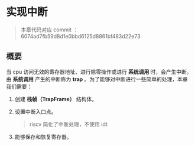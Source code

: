 # 实现中断

> 本章代码对应 commit ：6074ad7fb59d8d1e0bbd6125d8861bf483d22e73

## 概要

当 cpu 访问无效的寄存器地址、进行除零操作或进行 **系统调用** 时，会产生中断。由 **系统调用** 产生的中断称为 **trap** 。为了能够对中断进行一些简单的处理，本章我们需要：

1. 创建 **栈帧（TrapFrame）** 结构体。
2. 设置中断入口点。

   > riscv 简化了中断处理，不使用 idt

3. 能够保存和恢复寄存器。
